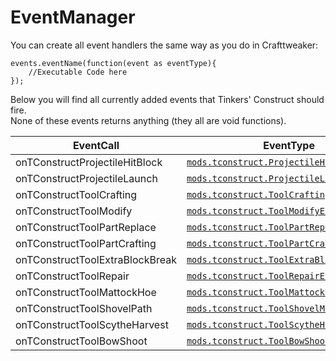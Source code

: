 # EventManager

You can create all event handlers the same way as you do in Crafttweaker:
```
events.eventName(function(event as eventType){
	//Executable Code here
});
```

Below you will find all currently added events that Tinkers' Construct should fire.  
None of these events returns anything (they all are void functions).

| EventCall                        | EventType                                                                       |
|----------------------------------|---------------------------------------------------------------------------------|
| onTConstructProjectileHitBlock   | [`mods.tconstruct.ProjectileHitBlockEvent`](Events/ProjectileHitBlockEvent)     |
| onTConstructProjectileLaunch     | [`mods.tconstruct.ProjectileLaunchEvent`](Events/ProjectileLaunchEvent)         |
| onTConstructToolCrafting         | [`mods.tconstruct.ToolCraftingEvent`](Events/TinkerCraftingEvent)               |
| onTConstructToolModify           | [`mods.tconstruct.ToolModifyEvent`](Events/TinkerCraftingEvent)                 |
| onTConstructToolPartReplace      | [`mods.tconstruct.ToolPartReplaceEvent`](Events/TinkerCraftingEvent)            |
| onTConstructToolPartCrafting     | [`mods.tconstruct.ToolPartCraftingEvent`](Events/TinkerCraftingEvent)           |
| onTConstructToolExtraBlockBreak  | [`mods.tconstruct.ToolExtraBlockBreakEvent`](Events/TinkerToolEvent)            |
| onTConstructToolRepair           | [`mods.tconstruct.ToolRepairEvent`](Events/TinkerToolEvent)                     |
| onTConstructToolMattockHoe       | [`mods.tconstruct.ToolMattockHoeEvent`](Events/TinkerToolEvent)                 |
| onTConstructToolShovelPath       | [`mods.tconstruct.ToolShovelMakePathEvent`](Events/TinkerToolEvent)             |
| onTConstructToolScytheHarvest    | [`mods.tconstruct.ToolScytheHarvestEvent`](Events/TinkerToolEvent)              |
| onTConstructToolBowShoot         | [`mods.tconstruct.ToolBowShootEvent`](Events/TinkerToolEvent)                   |

